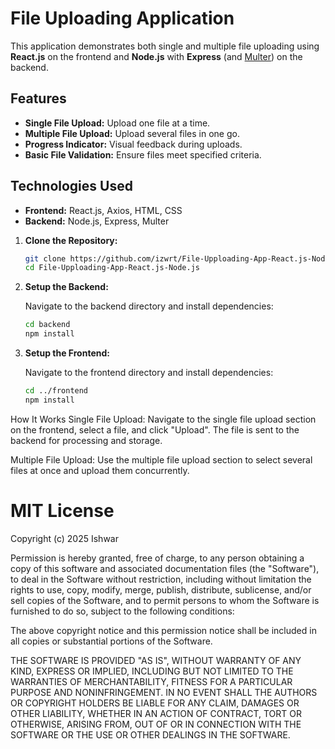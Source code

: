 # File Uploading Application

This application demonstrates both single and multiple file uploading using **React.js** on the frontend and **Node.js** with **Express** (and [Multer](https://github.com/expressjs/multer)) on the backend.

## Features

- **Single File Upload:** Upload one file at a time.
- **Multiple File Upload:** Upload several files in one go.
- **Progress Indicator:** Visual feedback during uploads.
- **Basic File Validation:** Ensure files meet specified criteria.

## Technologies Used

- **Frontend:** React.js, Axios, HTML, CSS
- **Backend:** Node.js, Express, Multer
1. **Clone the Repository:**

   ```bash
   git clone https://github.com/izwrt/File-Upploading-App-React.js-Node.js.git
   cd File-Upploading-App-React.js-Node.js
   ```
2. **Setup the Backend:**

   Navigate to the backend directory and install dependencies:
   
   ```bash
   cd backend
   npm install
   ```
3. **Setup the Frontend:**

   Navigate to the frontend directory and install dependencies:
   
   ```bash
   cd ../frontend
   npm install
   ```

How It Works
Single File Upload:
Navigate to the single file upload section on the frontend, select a file, and click "Upload". The file is sent to the backend for processing and storage.

Multiple File Upload:
Use the multiple file upload section to select several files at once and upload them concurrently.

# MIT License

Copyright (c) 2025 Ishwar

Permission is hereby granted, free of charge, to any person obtaining a copy
of this software and associated documentation files (the "Software"), to deal
in the Software without restriction, including without limitation the rights
to use, copy, modify, merge, publish, distribute, sublicense, and/or sell
copies of the Software, and to permit persons to whom the Software is
furnished to do so, subject to the following conditions:

The above copyright notice and this permission notice shall be included in all
copies or substantial portions of the Software.

THE SOFTWARE IS PROVIDED "AS IS", WITHOUT WARRANTY OF ANY KIND, EXPRESS OR
IMPLIED, INCLUDING BUT NOT LIMITED TO THE WARRANTIES OF MERCHANTABILITY,
FITNESS FOR A PARTICULAR PURPOSE AND NONINFRINGEMENT. IN NO EVENT SHALL THE
AUTHORS OR COPYRIGHT HOLDERS BE LIABLE FOR ANY CLAIM, DAMAGES OR OTHER
LIABILITY, WHETHER IN AN ACTION OF CONTRACT, TORT OR OTHERWISE, ARISING FROM,
OUT OF OR IN CONNECTION WITH THE SOFTWARE OR THE USE OR OTHER DEALINGS IN THE
SOFTWARE.
